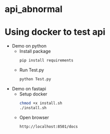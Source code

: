 # api_abnormal
# Using docker to test api
- Demo on python
   + Install package
        ```bash
        pip install requirements
   + Run Test.py
        ```bash
        python Test.py

- Demo on fastapi
   + Setup docker
        ```bash
        chmod +x install.sh
        ./install.sh
   + Open browser
        ```bash
        http://localhost:8501/docs
